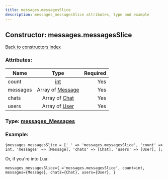 ```yaml
---
title: messages.messagesSlice
description: messages_messagesSlice attributes, type and example
---
```

## Constructor: messages.messagesSlice  
[Back to constructors index](index.md)



### Attributes:

| Name     |    Type       | Required |
|----------|:-------------:|---------:|
|count|[int](../types/int.md) | Yes|
|messages|Array of [Message](../types/Message.md) | Yes|
|chats|Array of [Chat](../types/Chat.md) | Yes|
|users|Array of [User](../types/User.md) | Yes|



### Type: [messages\_Messages](../types/messages_Messages.md)


### Example:

```
$messages_messagesSlice = ['_' => 'messages.messagesSlice', 'count' => int, 'messages' => [Message], 'chats' => [Chat], 'users' => [User], ];
```  

Or, if you're into Lua:  


```
messages_messagesSlice={_='messages.messagesSlice', count=int, messages={Message}, chats={Chat}, users={User}, }

```


